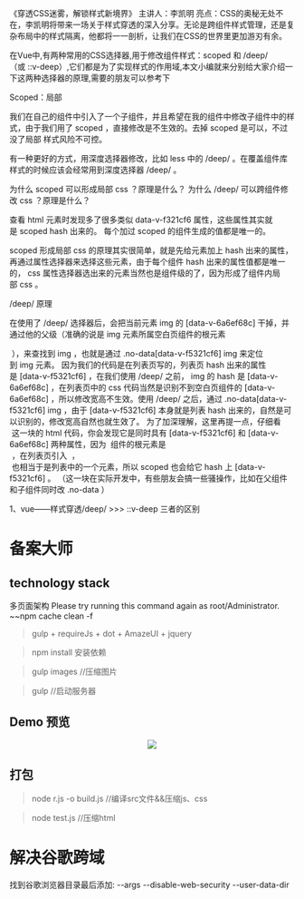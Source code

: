 《穿透CSS迷雾，解锁样式新境界》 主讲人：李凯明 亮点：CSS的奥秘无处不在，李凯明将带来一场关于样式穿透的深入分享。无论是跨组件样式管理，还是复杂布局中的样式隔离，他都将一一剖析，让我们在CSS的世界里更加游刃有余。

在Vue中,有两种常用的CSS选择器,用于修改组件样式：scoped 和 /deep/（或 ::v-deep）,它们都是为了实现样式的作用域,本文小编就来分别给大家介绍一下这两种选择器的原理,需要的朋友可以参考下

Scoped：局部

我们在自己的组件中引入了一个子组件，并且希望在我的组件中修改子组件中的样式，由于我们用了 scoped ，直接修改是不生效的。去掉 scoped 是可以，不过没了局部 样式风险不可控。

有一种更好的方式，用深度选择器修改，比如 less 中的 /deep/ 。在覆盖组件库样式的时候应该会经常用到深度选择器 /deep/ 。


为什么 scoped 可以形成局部 css ？原理是什么？
为什么 /deep/ 可以跨组件修改 css ？原理是什么？


查看 html 元素时发现多了很多类似 data-v-f321cf6 属性，这些属性其实就是 scoped hash 出来的。
每个加过 scoped 的组件生成的值都是唯一的。

scoped 形成局部 css 的原理其实很简单，就是先给元素加上 hash 出来的属性，再通过属性选择器来选择这些元素，由于每个组件 hash 出来的属性值都是唯一的， css 属性选择器选出来的元素当然也是组件级的了，因为形成了组件内局部 css 。


/deep/ 原理

在使用了 /deep/ 选择器后，会把当前元素 img 的 [data-v-6a6ef68c] 干掉，并通过他的父级（准确的说是 img 元素所属空白页组件的根元素 <div ></div> ），来查找到 img ，也就是通过 .no-data[data-v-f5321cf6] img 来定位到 img 元素。
因为我们的代码是在列表页写的，列表页 hash 出来的属性是 [data-v-f5321cf6] ，在我们使用 /deep/ 之前， img 的 hash 是 [data-v-6a6ef68c] ，在列表页中的 css 代码当然是识别不到空白页组件的 [data-v-6a6ef68c] ，所以修改宽高不生效。使用 /deep/ 之后，通过 .no-data[data-v-f5321cf6] img ，由于 [data-v-f5321cf6] 本身就是列表 hash 出来的，自然是可以识别的，修改宽高自然也就生效了。
为了加深理解，这里再提一点，仔细看 <div ></div> 这一块的 html 代码，你会发现它是同时具有 [data-v-f5321cf6] 和 [data-v-6a6ef68c] 两种属性，因为 <no-data> 组件的根元素是 <div ></div> ，在列表页引入 <no-data> ， <div ></div> 也相当于是列表中的一个元素，所以 scoped 也会给它 hash 上 [data-v-f5321cf6] 。 （这一块在实际开发中，有些朋友会搞一些骚操作，比如在父组件和子组件同时改 .no-data ）

1、vue——样式穿透/deep/ >>> ::v-deep 三者的区别




# 备案大师
## technology stack
多页面架构
Please try running this command again as root/Administrator.  ~~npm cache clean -f

> gulp + requireJs + dot + AmazeUI + jquery

> npm install 安装依赖

>gulp images //压缩图片

>gulp //启动服务器

## Demo 预览
<p align="center"><img src="http://sdx.hefupb.com/img/Animation.gif"/></p>

## 打包
>node r.js -o build.js //编译src文件&&压缩js、css

>node test.js //压缩html

# 解决谷歌跨域
找到谷歌浏览器目录最后添加:
  --args   --disable-web-security   --user-data-dir


